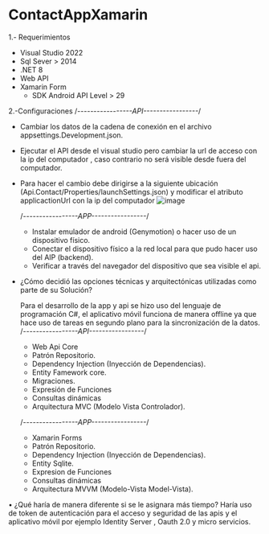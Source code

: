 # ContactAppXamarin

1.- Requerimientos
* Visual Studio 2022
* Sql Sever > 2014
* .NET 8
* Web API
* Xamarin Form
   * SDK Android API Level > 29
 
2.-Configuraciones
  /*-----------------API-----------------*/
* Cambiar los datos de la cadena de conexión en el archivo appsettings.Development.json.
* Ejecutar el API desde el visual studio pero cambiar la url de acceso con la ip del computador , caso contrario no será visible desde fuera del computador.
* Para hacer el cambio debe dirigirse a la siguiente ubicación (Api.Contact/Properties/launchSettings.json) y modificar el atributo applicactionUrl con la ip del computador
  ![image](https://github.com/lbaque/ContactAppXamarin/assets/22845156/0d540430-441f-46a7-b8bc-7d8c3d0979d7)

  /*-----------------APP-----------------*/
  * Instalar emulador de android (Genymotion) o hacer uso de un dispositivo físico.
  * Conectar el dispositivo físico a la red local para que pudo hacer uso del AIP (backend).
  * Verificar a través del navegador del dispositivo que sea visible el api.
 
* ¿Cómo decidió las opciones técnicas y arquitectónicas utilizadas como parte de su 
Solución?

  Para el desarrollo de la app y api se hizo uso del lenguaje de programación C#, el aplicativo móvil funciona de manera offline ya que hace uso de tareas en segundo plano para la sincronización de la datos.
   /*-----------------API-----------------*/
  * Web Api Core
  * Patrón Repositorio.
  * Dependency Injection (Inyección de Dependencias).
  * Entity Famework core.
  * Migraciones.
  * Expresión de Funciones
  * Consultas dinámicas
  * Arquitectura MVC (Modelo Vista Controlador).
 
   /*-----------------APP-----------------*/
  * Xamarin Forms
  * Patrón Repositorio.
  * Dependency Injection (Inyección de Dependencias).
  * Entity Sqlite.
  * Expresion de Funciones
  * Consultas dinámicas
  * Arquitectura MVVM (Modelo-Vista Model-Vista).
  


• ¿Qué haría de manera diferente si se le asignara más tiempo? 
Haría uso de token de autenticación para el acceso y seguridad de las apis y el aplicativo móvil por ejemplo Identity Server , Oauth 2.0 y micro servicios.
